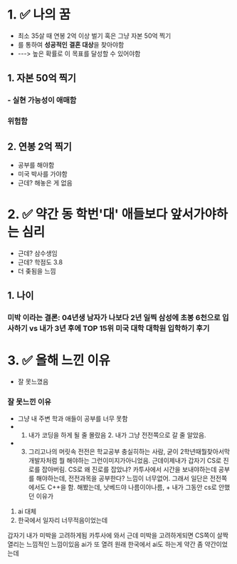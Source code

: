 # 1. ✅ 나의 꿈
- 최소 35살 때 연봉 2억 이상 벌기 혹은 그냥 자본 50억 찍기
- 를 통하여 **성공적인** **결혼 대상**을 찾아야함
-  ---> 높은 확률로 이 목표를 달성할 수 있어야함 

## 1. 자본 50억 찍기

### - 실현 가능성이 애매함
### 위험함


## 2. 연봉 2억 찍기

- 공부를 해야함
- 미국 박사를 가야함
- 근데? 해놓은 게 없음

# 2. ✅ 약간 동 학번'대' 애들보다 앞서가야하는 심리

- 근데? 삼수생임
- 근데? 학점도 3.8 
- 더 좆됨을 느낌

## 1. 나이
### 미박 이라는 결론: 04년생 남자가 나보다 2년 일찍 삼성에 초봉 6천으로 입사하기 vs 내가 3년 후에 TOP 15위 미국 대학 대학원 입학하기 후기


# 3. ✅ 올해 느낀 이유

- 잘 못느꼈음
### 잘 못느낀 이유

- 그냥 내 주변 학과 애들이 공부를 너무 못함
- 1. 내가 코딩을 하게 될 줄 몰랐음 2. 내가 그냥 전전쪽으로 갈 줄 알았음.
- 3. 그리고나의 머릿속 전전은 학교공부 충실히하는 사람, 굳이 2학년때뭘찾아서막 개발자처럼 뭘 해야하는 그런이미지가아니었음. 
근데이제내가 갑자기 CS로 진로를 잡아버림. CS로 왜 진로를 잡았냐? 카투사에서 시간을 보내야하는데 공부를 해야하는데, 전전과목을 공부한다? 느낌이 너무없어. 그래서 일단은 전전쪽에서도 C++을 함. 해봤는데, 낫베드야 나름이야나름, + 내가 그동안 cs로 안했던 이유가 

1. ai 대체 
2. 한국에서 일자리 너무적음이었는데

갑자기 내가 미박을 고려하게됨 카투사에 와서
근데 미박을 고려하게되면 CS쪽이 살짝 열리는 느낌적인 느낌이있음
ai가 또 열려 원래 한국에서 ai도 하는게 약간 좀 약간이었는데
